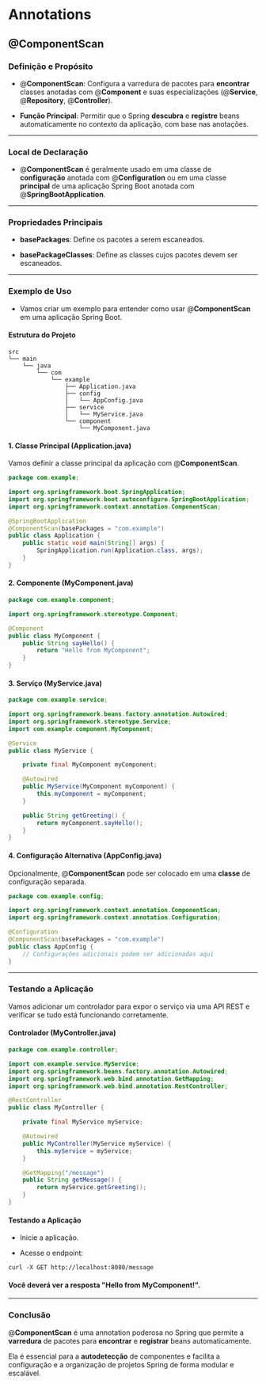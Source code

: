 
# Annotations

## @ComponentScan

### Definição e Propósito

- @**ComponentScan**: Configura a varredura de pacotes para **encontrar** classes anotadas com @**Component** e suas especializações (@**Service**, @**Repository**, @**Controller**).


- **Função Principal**: Permitir que o Spring **descubra** e **registre** beans automaticamente no contexto da aplicação, com base nas anotações.

---

### Local de Declaração

- @**ComponentScan** é geralmente usado em uma classe de **configuração** anotada com @**Configuration** ou em uma classe **principal** de uma aplicação Spring Boot anotada com @**SpringBootApplication**.

---

### Propriedades Principais

- **basePackages**: Define os pacotes a serem escaneados.

- **basePackageClasses**: Define as classes cujos pacotes devem ser escaneados.

---

### Exemplo de Uso

- Vamos criar um exemplo para entender como usar @**ComponentScan** em uma aplicação Spring Boot.


#### Estrutura do Projeto

```
src
└── main
    └── java
        └── com
            └── example
                ├── Application.java
                ├── config
                │   └── AppConfig.java
                ├── service
                │   └── MyService.java
                └── component
                    └── MyComponent.java
```


#### 1. Classe Principal (Application.java)

Vamos definir a classe principal da aplicação com @**ComponentScan**.

```java
package com.example;

import org.springframework.boot.SpringApplication;
import org.springframework.boot.autoconfigure.SpringBootApplication;
import org.springframework.context.annotation.ComponentScan;

@SpringBootApplication
@ComponentScan(basePackages = "com.example")
public class Application {
    public static void main(String[] args) {
        SpringApplication.run(Application.class, args);
    }
}
```

#### 2. Componente (MyComponent.java)

```java
package com.example.component;

import org.springframework.stereotype.Component;

@Component
public class MyComponent {
    public String sayHello() {
        return "Hello from MyComponent";
    }
}
```

#### 3. Serviço (MyService.java)

```java
package com.example.service;

import org.springframework.beans.factory.annotation.Autowired;
import org.springframework.stereotype.Service;
import com.example.component.MyComponent;

@Service
public class MyService {

    private final MyComponent myComponent;

    @Autowired
    public MyService(MyComponent myComponent) {
        this.myComponent = myComponent;
    }

    public String getGreeting() {
        return myComponent.sayHello();
    }
}
```

#### 4. Configuração Alternativa (AppConfig.java)

Opcionalmente, @**ComponentScan** pode ser colocado em uma **classe** de configuração separada.

```java
package com.example.config;

import org.springframework.context.annotation.ComponentScan;
import org.springframework.context.annotation.Configuration;

@Configuration
@ComponentScan(basePackages = "com.example")
public class AppConfig {
    // Configurações adicionais podem ser adicionadas aqui
}
```

---

### Testando a Aplicação

Vamos adicionar um controlador para expor o serviço via uma API REST e verificar se tudo está funcionando corretamente.

#### Controlador (MyController.java)

```java
package com.example.controller;

import com.example.service.MyService;
import org.springframework.beans.factory.annotation.Autowired;
import org.springframework.web.bind.annotation.GetMapping;
import org.springframework.web.bind.annotation.RestController;

@RestController
public class MyController {

    private final MyService myService;

    @Autowired
    public MyController(MyService myService) {
        this.myService = myService;
    }

    @GetMapping("/message")
    public String getMessage() {
        return myService.getGreeting();
    }
}
```

#### Testando a Aplicação

- Inicie a aplicação.


- Acesse o endpoint:

`curl -X GET http://localhost:8080/message`

#### Você deverá ver a resposta "Hello from MyComponent!".

---

### Conclusão

@**ComponentScan** é uma annotation poderosa no Spring que permite a **varredura** de pacotes para **encontrar** e **registrar** beans automaticamente.

Ela é essencial para a **autodetecção** de componentes e facilita a configuração e a organização de projetos Spring de forma modular e escalável.

